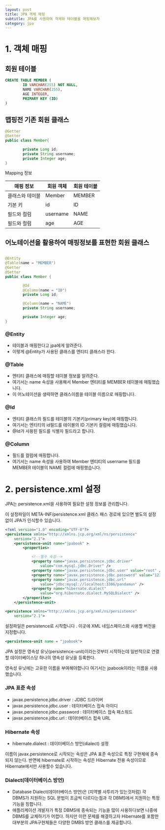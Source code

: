 ```yaml
---
layout: post
title: JPA 객체 매핑
subtitle: JPA를 사용하여 객체와 테이블을 매핑해보자
category: jpa
---
```



# 1. 객체 매핑

## 회원 테이블


```sql
CREATE TABLE MEMBER (
		ID VARCHAR(255) NOT NULL,
		NAME VARCHAR(255),
		AGE INTEGER,
		PRIMARY KEY (ID)
)
```


## 맵핑전 기존 회원 클래스


```java
@Getter
@Setter
public class Member{

		private Long id;
		private String username;
		private Integer age;
}
```


Mapping 정보

| 매핑 정보 | 회원 객체 | 회원 테이블 |
| --- | --- | --- |
| 클래스와 테이블 | Member | MEMBER |
| 기본 키 | id | ID |
| 필드와 컬럼 | username | NAME |
| 필드와 컬럼 | age | AGE |

## 어노테이션을 활용하여 매핑정보를 표현한 회원 클래스


```java

@Entity
@Table(name = "MEMBER")
@Getter
@Setter
public class Member {

		@Id
		@Column(name = "ID")
		private Long id;

		@Column(name = "NAME")
		private String username;

		private Integer age;
}
```


### @Entity

- 테이블과 매핑한다고 jpa에게 알려준다.
- 이렇게 @Entity가 사용된 클래스를 엔티티 클래스라 한다.

### @Table

- 엔티티 클래스에 매핑할 테이블 정보를 알려준다.
- 여기서는 name 속성을 사용해서 Member 엔티티를 MEMBER 테이블에 매핑했습니다.
- 이 어노테이션을 생략하면 클래스이름을 테이블 이름으로 매핑합니다.

### @Id

- 엔티티 클래스의 필드를 테이블의 기본키(primary key)에 매핑합니다.
- 여기서는 엔티티의 id필드를 테이블의 ID 기본키 컬럼에 매핑했습니다.
- @Id가 사용된 필드를 식별자 필드라고 합니다.

### @Column

- 필드를 컬럼에 매핑합니다.
- 여기서는 name 속성을 사용하여 Member 엔티티의 username 필드를 MEMBER 테이블의 NAME 컬럼에 매핑했습니다.

# 2. persistence.xml 설정

JPA는 persistence.xml을 사용하여 필요한 설정 정보를 관리합니다.

이 설정파일이 META-INF/persistence.xml 클래스 패스 경로에 있으면 별도의 설정없이 JPA가 인식할수 있습니다.

```xml
<?xml version="1.0" encoding="UTF-8"?>
<persistence xmlns="http://xmlns.jcp.org/xml/ns/persistence"
	version="2.1">
	<persistence-unit name="jpabook" >
		<properties>

			<!--필수 속성-->
			<property name="javax.persistence.jdbc.driver"
				value="com.mysql.jdbc.Driver" />
			<property name="javax.persistence.jdbc.user" value="root" />
			<property name="javax.persistence.jdbc.password" value="12341234" />
			<property name="javax.persistence.jdbc.url"
				value="jdbc:mysql://localhost:3306/pandamun" />
			<property name="hibernate.dialect"
				value="org.hibernate.dialect.MySQLDialect" />			
		</properites>
	</persistence-unit>
```


```xml
<persistence xmlns="http://xmlns.jcp.org/xml/ns/persistence"
	version="2.1">
```

설정파일은 persistence로 시작합니다 . 이곳에 XML 네임스페이스와 사용할 버전을 지정합니다.

```xml
<persistence-unit name = "jpabook">
```

JPA 설정은 영속성 유닛(persistence-unit)이라는것부터 시작하는데 일반적으로 연결할 데이터베이스당 하나의 영속성 유닛을 등록한다.

영속성 유닛에는 고유한 이름을 부여해야합니다 여기서는 jpabook이라는 이름을 사용했습니다.

### JPA 표준 속성

- javax.persistence.jdbc.driver : JDBC 드라이버
- javax.persistence.jdbc.user : 데이터베이스 접속 아이디
- javax.persistence.jdbc.password : 데이터베이스 접속 패스워드
- javax.persistence.jdbc.url : 데이터베이스 접속 URL

### Hibernate 속성

- hibernate.dialect : 데이터베이스 방언(dialect) 설정

이름이 javax.persistence로 시작되는 속성은 JPA 표준 속성으로 특정 구현체에 종속되지 않는다. 반면에 hibernate로 시작하는 속성은 Hibernate 전용 속성이므로 Hibernate에서만 사용할수 있습니다.

### Dialect(데이터베이스 방언)

- Database Dialect(데이터베이스 방언)은 (지역별 사투리가 있는것처럼) 각 DBMS가 지원하는 SQL 문법이 조금씩 다르다는점과 각 DBMS에서 지원하는 특정 기능을 칭합니다.
- 애플리케이션 개발자가 특정 DBMS에 종속되는 기능을 많이 사용하다보면 나중에 DBMS를 교체하기가 어렵다. 하지만 이런 문제를 해결하고자 Hibernate를 포함한 대부분의 JPA구현체들은 다양한 DMBS 방언 클래스를 제공합니다.

